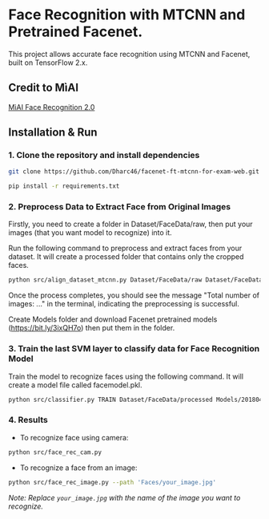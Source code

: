 # Face Recognition with MTCNN and Pretrained Facenet.

This project allows accurate face recognition using MTCNN and Facenet, built on TensorFlow 2.x.

## Credit to MìAI

[MìAI Face Recognition 2.0](http://miai.vn/2019/09/11/face-recog-2-0-nhan-dien-khuon-mat-trong-video-bang-mtcnn-va-facenet/)

## Installation & Run

### 1. Clone the repository and install dependencies

```bash
git clone https://github.com/Dharc46/facenet-ft-mtcnn-for-exam-web.git
```

```bash
pip install -r requirements.txt
```

### 2. Preprocess Data to Extract Face from Original Images

Firstly, you need to create a folder in Dataset/FaceData/raw, then put your images (that you want model to recognize) into it.

Run the following command to preprocess and extract faces from your dataset. It will create a processed folder that contains only the cropped faces.

```bash
python src/align_dataset_mtcnn.py Dataset/FaceData/raw Dataset/FaceData/processed --image_size 160 --margin 32 --random_order --gpu_memory_fraction 0.25
```

Once the process completes, you should see the message "Total number of images: ..." in the terminal, indicating the preprocessing is successful.

Create Models folder and download Facenet pretrained models (https://bit.ly/3ixQH7o) then put them in the folder.

### 3. Train the last SVM layer to classify data for Face Recognition Model

Train the model to recognize faces using the following command. It will create a model file called facemodel.pkl.

```bash
python src/classifier.py TRAIN Dataset/FaceData/processed Models/20180402-114759.pb Models/facemodel.pkl --batch_size 1000
```

### 4. Results

- To recognize face using camera:

```bash
python src/face_rec_cam.py
```

- To recognize a face from an image:

```bash
python src/face_rec_image.py --path 'Faces/your_image.jpg'
```

_Note: Replace `your_image.jpg` with the name of the image you want to recognize._


